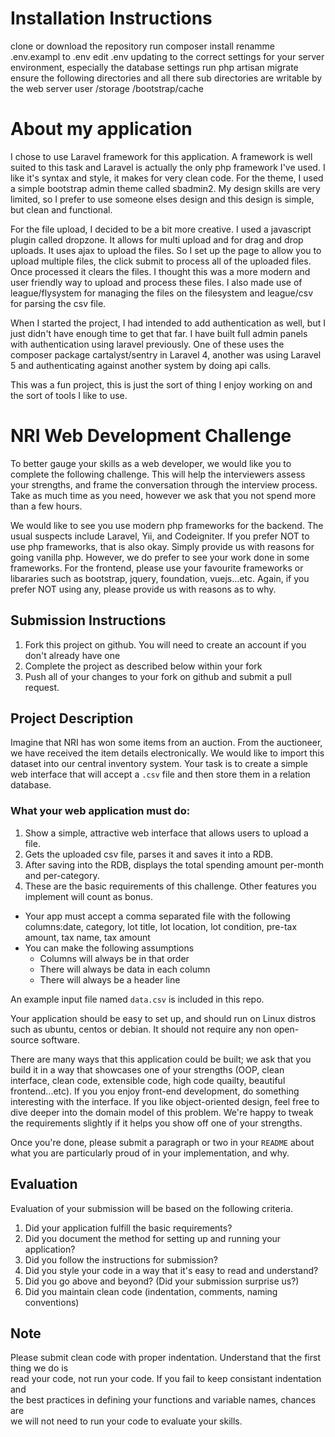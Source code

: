 # Installation Instructions
clone or download the repository
run composer install
renamme .env.exampl to .env
edit .env updating to the correct settings for your server environment, especially the database settings
run php artisan migrate
ensure the following directories and all there sub directories are writable by the web server user
/storage
/bootstrap/cache

# About my application
I chose to use Laravel framework for this application.  A framework is well suited to this task and Laravel is actually the only php framework I've used.  I like it's syntax and style, it makes for very clean code.  For the theme, I used a simple bootstrap admin theme called sbadmin2.  My design skills are very limited, so I prefer to use someone elses design and this design is simple, but clean and functional.

For the file upload, I decided to be a bit more creative.  I used a javascript plugin called dropzone.  It allows for multi upload and for drag and drop uploads.  It uses ajax to upload the files.  So I set up the page to allow you to upload multiple files, the click submit to process all of the uploaded files.  Once processed it clears the files.  I thought this was a more modern and user friendly way to upload and process these files.  I also made use of league/flysystem for managing the files on the filesystem and league/csv for parsing the csv file.

When I started the project, I had intended to add authentication as well, but I just didn't have enough time to get that far.  I have built full admin panels with authentication using laravel previously.  One of these uses the composer package cartalyst/sentry in Laravel 4, another was using Laravel 5 and authenticating against another system by doing api calls.

This was a fun project, this is just the sort of thing I enjoy working on and the sort of tools I like to use.

# NRI Web Development Challenge
To better gauge your skills as a web developer, we would like you to complete the following challenge. This will help the interviewers assess your strengths, and frame the conversation through the interview process. Take as much time as you need, however we ask that you not spend more than a few hours. 

We would like to see you use modern php frameworks for the backend. The usual suspects include Laravel, Yii, and Codeigniter. If you prefer NOT to use php frameworks, that is also okay. Simply provide us with reasons for going vanilla php. However, we do prefer to see your work done in some frameworks.
For the frontend, please use your favourite frameworks or libararies such as bootstrap, jquery, foundation, vuejs...etc. Again, if you prefer NOT using any, please provide us with reasons as to why.

## Submission Instructions
1. Fork this project on github. You will need to create an account if you don't already have one
2. Complete the project as described below within your fork
3. Push all of your changes to your fork on github and submit a pull request. 

## Project Description
Imagine that NRI has won some items from an auction. From the auctioneer, we have received the item details electronically. We would like to import this dataset into our central inventory system. Your task is to create a simple web interface that will accept a `.csv` file and then store them in a relation database.

### What your web application must do:
1. Show a simple, attractive web interface that allows users to upload a file.
2. Gets the uploaded csv file, parses it and saves it into a RDB.
3. After saving into the RDB, displays the total spending amount per-month and per-category.
4. These are the basic requirements of this challenge. Other features you implement will count as bonus.

* Your app must accept a comma separated file with the following columns:date, category, lot title, lot location, lot condition, pre-tax amount, tax name, tax amount
* You can make the following assumptions
     - Columns will always be in that order
     - There will always be data in each column
     - There will always be a header line

 An example input file named `data.csv` is included in this repo.

Your application should be easy to set up, and should run on Linux distros such as ubuntu, centos or debian. It should not require any non open-source software.

There are many ways that this application could be built; we ask that you build it in a way that showcases one of your strengths (OOP, clean interface, clean code, extensible code, high code quailty, beautiful frontend...etc). If you you enjoy front-end development, do something interesting with the interface. If you like object-oriented design, feel free to dive deeper into the domain model of this problem. We're happy to tweak the requirements slightly if it helps you show off one of your strengths.

Once you're done, please submit a paragraph or two in your `README` about what you are particularly proud of in your implementation, and why.

## Evaluation
Evaluation of your submission will be based on the following criteria. 

1. Did your application fulfill the basic requirements?
2. Did you document the method for setting up and running your application?
3. Did you follow the instructions for submission?
4. Did you style your code in a way that it's easy to read and understand?
5. Did you go above and beyond? (Did your submission surprise us?)
6. Did you maintain clean code (indentation, comments, naming conventions)

## Note
Please submit clean code with proper indentation. Understand that the first thing we do is  
read your code, not run your code. If you fail to keep consistant indentation and  
the best practices in defining your functions and variable names, chances are  
we will not need to run your code to evaluate your skills.

